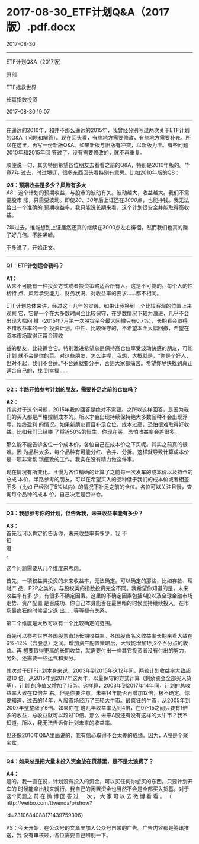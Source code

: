 # 2017-08-30_ETF计划Q&amp;A（2017版）.pdf.docx

2017-08-30

----

ETF计划Q&A（2017版）

原创

ETF拯救世界

⻓赢指数投资

2017\-08\-30 19:07

![](data:image/png;base64,iVBORw0KGgoAAAANSUhEUgAACNQAAAAMCAIAAAAvEuVIAAAACXBIWXMAAA7EAAAOxAGVKw4bAAAA1ElEQVR4nO3ZMQqDQBRF0Xxre0GLWYKNIC5V1+HmBGFCYsgCkoFBOKd65etv5JwfAAAAAAAAUEKITwAAAAAAAJQiPgEAAAAAAFBMbNt2rbZt614BAAAAAADg1rqui3Vda98AAAAAAADg9lJK4ziKTwAAAAAAAPwrpTRN03men/jU9/2yLLVfAQAAAAAAcFcRkXN+xadhGOZ5bpqm9iUAAAAAAADuLfZ9V54AAAAAAAAoIo7jUJ4AAAAAAAD4WX67dnwXAAAAAAAA/El8AgAAAAAAoJgncN0t31TubKYAAAAASUVORK5CYII=)

在遥远的2010年，和并不那么遥远的2015年，我曾经分别写过两次关于ETF计划的Q&A（问题和解答）。现在回头看，有些地⽅需要修改，有些地⽅需要补充。所以在这⾥，再写⼀份新版Q&A。如果新版与旧版有冲突，以新版为准。有些问题2010年和2015年回 答过了，没有需要修改的，就不再重复。

顺便说⼀句，其实特别希望各位朋友去看看之前的Q&A，特别是2010年版的。毕竟7年 过去，时过境迁，很多东西回头看特别有意思。⽐如2010年版的Q8：

__*Q8*：预期收益是多少？风险有多⼤__  
*A8*：这个计划的预期收益，与股市的波动有关。波动越⼤，收益越⼤。我们不需要股市 涨，只需要波动。即使*20*、*30*年后上证还在*3000*点，也能挣钱。我⽆法给出⼀个准确的 预期收益率，我只能说长期来看，这个计划很安全并能取得⾼收益。

7年过去，谁能想到上证居然还真的继续在3000点左右徘徊，然⽽我们也真的赚了好⼏倍。不胜唏嘘。

不多说了，开始正⽂。

![](data:image/png;base64,iVBORw0KGgoAAAANSUhEUgAACNQAAAAICAIAAAC0g6deAAAACXBIWXMAAA7EAAAOxAGVKw4bAAAAqklEQVR4nO3ZoQ3DMBRF0ZoHBCckxCTEJMtmKy+RLSL9qmrVLmDJcnUOevDxmyLiAQAAAAAAAC2k67rea5qmvlcAAAAAAAAYWkSk8zx73wAAAAAAAOAflFLEJwAAAAAAABo4jmNd1198mue57yEAAAAAAAAGte/7siz3fX/iUykl59z7FQAAAAAAAGN7xSflCQAAAAAAgCZSrXXbtt43AAAAAAAAGFVEfPcTvqse/LyjrXwAAAAASUVORK5CYII=)

__Q1：ETF计划适合我吗？__

__A1：__  
从来不可能有⼀种投资⽅式或者投资策略适合所有⼈。这是不可能的。每个⼈的性格特 点、风险承受能⼒、财务状况、对收益率的要求……都不相同。

ETF计划总体来讲，经过这⼗⼏年的实践，如果让我换到⼀个⽐较客观的位置上来观察 它，它是⼀个在⼤多数时间会⽐较保守，在少数情况下较为激进，⼏乎不会出现⼤幅回 撤（2015年7⽉第⼀次股灾⾄今最⼤回撤只有0\.7%），长期看会取得不错收益率的⼀个 投资计划。中性、⽐较保守的，不希望本⾦⼤幅回撤，希望在资本市场取得正常合理收

益的朋友，⽐较适合它。特别激进希望总是保持⾼仓位享受波动快感的朋友，可能计划 就不会是你的菜。对这些朋友，怎么讲呢，我想，⼤概就是，“你是个好⼈，但对不起，我们不合适。”不合适就要分⼿，否则⼤家都痛苦。希望你尽快找到真正适合⾃⼰的，找 到幸福……

![](data:image/png;base64,iVBORw0KGgoAAAANSUhEUgAACNQAAAAMCAIAAAAvEuVIAAAACXBIWXMAAA7EAAAOxAGVKw4bAAAA10lEQVR4nO3cMWrEMBCG0Qw+gRoVuoYbg31Rg+/gE5pZNgkh/QqE4L1q1P39B4rM/AIAAAAAAIAeQnwCAAAAAACgF/EJAAAAAACAbuK6rp+rlDJ2CgAAAAAAAFMrpcR5nqNnAAAAAAAAML3W2rqu4hMAAAAAAACfaq1t2/Y8z298qrUexzF6FQAAAAAAAFOKb5n5jk+11n3fl2UZvQoAAAAAAIC5xX3fyhMAAAAAAABdxPvrvYjRMwAAAAAAAJhVZv7d8f8BAAAAAAAAnxCfAAAAAAAA6OYF9q8q61FAS0IAAAAASUVORK5CYII=)

__Q2：半路开始参考计划的朋友，需要补⾜之前的仓位吗？__

__A2：__  
其实对于这个问题，2015年我的回答是绝对不需要。之所以这样回答，是因为我们的买⼊都是严格控制成本的。所以才会出现持续保持绝⼤多数品种不会出现浮亏，始终盈利 的情况。如果新朋友盲⽬补⾜仓位，成本过⾼，恐怕很难取得好收益。⽐如我们已经赚 了将近50%的恒⽣，你现在买，恐怕收益率会差很多。

那么能不能告诉各位⼀个成本价，各位⾃⼰在成本价之下买呢。其实之前真的很难。因 为品种太多，每个品种有可能分红、合并、分拆。这样就导致计算成本价是⼀项⾮常繁 琐细致的⼯作。我实在没有精⼒做这件事。

现在情况有所变化。且慢为各位精确的计算了之前每⼀次发车的成本价以及持仓的总成 本价，半路参考的朋友，可以在希望买⼊的品种低于我们的成本价或者相差不多（⽐如 已经涨了5%以内）的情况下补⾜之前的仓位。各位可以关注且慢，查询每个品种的成本 价，⾃⼰决定是否补仓。

![](data:image/png;base64,iVBORw0KGgoAAAANSUhEUgAACNQAAAAMCAIAAAAvEuVIAAAACXBIWXMAAA7EAAAOxAGVKw4bAAAA0klEQVR4nO3ZIQ6DQBCG0a5HoMFg1mDWcFluxSW4Bck0TZu2vptstnlPzbjffykibgAAAAAAAFBDEp8AAAAAAACoRXwCAAAAAACgmnSe5/MahqHtFAAAAAAAALoWEWnf99YzAAAAAAAA+AelFPEJAAAAAACACrZtm+f5E5/GcWw7CAAAAAAAgE6t6zpN03Vdr/hUSsk5t14FAAAAAABA3x7xSXkCAAAAAACginQcx7IsrWcAAAAAAADQq4h43+n7AQAAAAAAgF+ITwAAAAAAAFRzB9tqKvQLDGjtAAAAAElFTkSuQmCC)

__Q3：我想参考你的计划，但告诉我，未来收益率能有多少？__

__A3：__  
⾸先我可以肯定的告诉你，未来收益率有多少，我 不   
知   
道  
。

这个问题需要从⼏个维度来考虑。

⾸先，⼀项权益类投资的未来收益率，⽆法确定。可以确定的那些，⽐如存款、理财产 品、P2P之类的，与股权类的指数投资完全不同。我希望你知道的是，未来收益率有多 少，有很多不确定因素。这⾥的不确定因素包括A股以及全球⾦融市场⾛势、资产配置 是否成功、你⾃⼰本⾝能否在最⿊暗的时候坚持继续投⼊，在市场最疯狂的时候坚定退 出……等等都有关系。

第⼆个维度是⼤致可以有⼀个⽐较确定的范围。

⾸先可以参考世界各国股票市场长期收益率。各国股市名义收益率长期来看⼤致在 6%\-12%（含股息）之间。增加资产配置策略后，⼤致能增加1到2个百分点的收益。再 想要取得更⾼的长期收益，就需要付出⼀些其它投资者没有付出的努⼒，另外，还需要⼀些运⽓和天分。

其次对于ETF计划本⾝来说，2003年到2015年这12年间，两轮计划收益率⼤致超过10 倍。从2015年到2017年这两年，以最保守的⽅式计算（剩余资⾦全部买⼊货基），计划 的净值又增加了13%。这样算，2003年到2017年14年间，计划的总收益率⼤致在12倍左 右。但是你要注意，未来14年能否再增加12倍，极不确定。你要知道，过去的14年，A 股市场经历了三轮⼤⽜市。最疯狂的⽜市，从2005年到2007年整整涨了6倍。如果你在 这⼏年收益率达到4倍，在07\-15之间只要有1倍多的收益，总收益就可以超过10倍。那么 未来A股还有没有这样的⼤⽜市？我不知道。所以，我⽆法告诉你计划未来的收益率。

但还像2010年Q&A⾥⾯说的，我有信⼼取得不会太差的成绩。因为，A股是个聚宝盆。

![](data:image/png;base64,iVBORw0KGgoAAAANSUhEUgAACNQAAAAMCAIAAAAvEuVIAAAACXBIWXMAAA7EAAAOxAGVKw4bAAAAxUlEQVR4nO3ZsQnDMBRF0agwWkPgThg0r+fxRK5dKDgJZIEPQuac6pWvv6n3/gIAAAAAAIAISXwCAAAAAAAgSjrP87tyzmOvAAAAAAAAMLu07/voDwAAAAAAADxBrVV8AgAAAAAAIEBrrZTyj0/Lsow9BAAAAAAAwKS2bVvX9bquX3yqH6NfAQAAAAAAMLc7PilPAAAAAAAAhEjHcShPAAAAAAAAhEi999EfAAAAAAAAeAjxCQAAAAAAgDDiEwAAAAAAAGHejNIk9NXFteMAAAAASUVORK5CYII=)

__Q4：如果总是把⼤量未投⼊资⾦放在货基⾥，是不是太浪费了？__

__A4：__  
是的。我⼀直在说，计划没有投⼊的资⾦，可以买任何你想买的东西。只要计划开车的 时候能拿出钱来就⾏。我⾃⼰的闲置资⾦也当然不会是全部买⼊货基。对于这个问题之 前 在 微 博 回 答 过 ⼀ 次 ， ⼤ 家 可 以 去 微 博 看 看 。 （ http://weibo\.com/ttwenda/p/show?

id=2310684088171439759396）

PS：今天开始，在公众号的⽂章⾥加⼊公众号⾃带的⼴告。⼴告内容都是腾讯推送，我 没有审核过，各位需要⾃⼰辨别⼀下。

